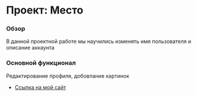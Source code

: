 # Проект: Место
### Обзор

В данной проектной работе мы научились изменять имя пользователя и описание аккаунта

### Основной функционал

Редактирование профиля, добовлание картинок

* [Ссылка на мой сайт](https://dobot-yury.github.io/mesto.github.io/)